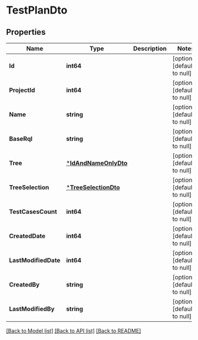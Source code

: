 # TestPlanDto

## Properties
Name | Type | Description | Notes
------------ | ------------- | ------------- | -------------
**Id** | **int64** |  | [optional] [default to null]
**ProjectId** | **int64** |  | [optional] [default to null]
**Name** | **string** |  | [optional] [default to null]
**BaseRql** | **string** |  | [optional] [default to null]
**Tree** | [***IdAndNameOnlyDto**](IdAndNameOnlyDto.md) |  | [optional] [default to null]
**TreeSelection** | [***TreeSelectionDto**](TreeSelectionDto.md) |  | [optional] [default to null]
**TestCasesCount** | **int64** |  | [optional] [default to null]
**CreatedDate** | **int64** |  | [optional] [default to null]
**LastModifiedDate** | **int64** |  | [optional] [default to null]
**CreatedBy** | **string** |  | [optional] [default to null]
**LastModifiedBy** | **string** |  | [optional] [default to null]

[[Back to Model list]](../README.md#documentation-for-models) [[Back to API list]](../README.md#documentation-for-api-endpoints) [[Back to README]](../README.md)


